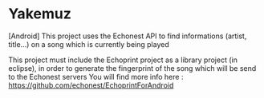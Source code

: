 Yakemuz
=======
[Android] This project uses the Echonest API to find informations (artist, title...) on a song which is currently being played

This project must include the Echoprint project as a library project (in eclipse), in order to generate the fingerprint of the song which will be send to the Echonest servers You will find more info here : https://github.com/echonest/EchoprintForAndroid
